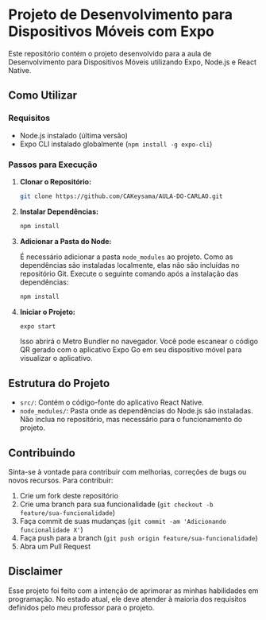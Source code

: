 # Projeto de Desenvolvimento para Dispositivos Móveis com Expo

Este repositório contém o projeto desenvolvido para a aula de Desenvolvimento para Dispositivos Móveis utilizando Expo, Node.js e React Native.

## Como Utilizar

### Requisitos

- Node.js instalado (última versão)
- Expo CLI instalado globalmente (`npm install -g expo-cli`)

### Passos para Execução

1. **Clonar o Repositório:**

    ```bash
    git clone https://github.com/CAKeysama/AULA-DO-CARLAO.git
    ```

2. **Instalar Dependências:**

    ```bash
    npm install
    ```

3. **Adicionar a Pasta do Node:**

    É necessário adicionar a pasta `node_modules` ao projeto. Como as dependências são instaladas localmente, elas não são incluídas no repositório Git. Execute o seguinte comando após a instalação das dependências:

    ```bash
    npm install
    ```

4. **Iniciar o Projeto:**

    ```bash
    expo start
    ```

    Isso abrirá o Metro Bundler no navegador. Você pode escanear o código QR gerado com o aplicativo Expo Go em seu dispositivo móvel para visualizar o aplicativo.

## Estrutura do Projeto

- `src/`: Contém o código-fonte do aplicativo React Native.
- `node_modules/`: Pasta onde as dependências do Node.js são instaladas. Não inclua no repositório, mas necessário para o funcionamento do projeto.

## Contribuindo

Sinta-se à vontade para contribuir com melhorias, correções de bugs ou novos recursos. Para contribuir:

1. Crie um fork deste repositório
2. Crie uma branch para sua funcionalidade (`git checkout -b feature/sua-funcionalidade`)
3. Faça commit de suas mudanças (`git commit -am 'Adicionando funcionalidade X'`)
4. Faça push para a branch (`git push origin feature/sua-funcionalidade`)
5. Abra um Pull Request

## Disclaimer

Esse projeto foi feito com a intenção de aprimorar as minhas habilidades em programação. No estado atual, ele deve atender à maioria dos requisitos definidos pelo meu professor para o projeto.


